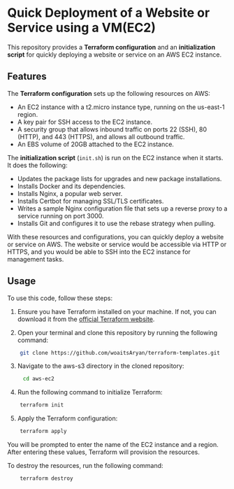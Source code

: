 # Quick Deployment of a Website or Service using a VM(EC2) 

This repository provides a **Terraform configuration** and an **initialization script** for quickly deploying a website or service on an AWS EC2 instance.

## Features

The **Terraform configuration** sets up the following resources on AWS:

- An EC2 instance with a t2.micro instance type, running on the us-east-1 region.
- A key pair for SSH access to the EC2 instance.
- A security group that allows inbound traffic on ports 22 (SSH), 80 (HTTP), and 443 (HTTPS), and allows all outbound traffic.
- An EBS volume of 20GB attached to the EC2 instance.

The **initialization script** (`init.sh`) is run on the EC2 instance when it starts. It does the following:

- Updates the package lists for upgrades and new package installations.
- Installs Docker and its dependencies.
- Installs Nginx, a popular web server.
- Installs Certbot for managing SSL/TLS certificates.
- Writes a sample Nginx configuration file that sets up a reverse proxy to a service running on port 3000.
- Installs Git and configures it to use the rebase strategy when pulling.

With these resources and configurations, you can quickly deploy a website or service on AWS. The website or service would be accessible via HTTP or HTTPS, and you would be able to SSH into the EC2 instance for management tasks.

## Usage

To use this code, follow these steps:

1. Ensure you have Terraform installed on your machine. If not, you can download it from the [official Terraform website](https://www.terraform.io/downloads.html).

2. Open your terminal and clone this repository by running the following command:

```bash
    git clone https://github.com/woaitsAryan/terraform-templates.git
```
3. Navigate to the aws-s3 directory in the cloned repository:
    
```bash
     cd aws-ec2
```
4. Run the following command to initialize Terraform:

```bash
    terraform init
```
5. Apply the Terraform configuration:

```bash
    terraform apply
```

You will be prompted to enter the name of the EC2 instance and a region. After entering these values, Terraform will provision the resources.

To destroy the resources, run the following command:

```bash
    terraform destroy
```